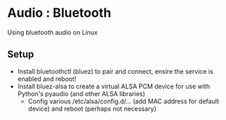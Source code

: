 # Audio : Bluetooth

Using bluetooth audio on Linux

## Setup
- Install bluetoothctl (bluez) to pair and connect, ensire the service is enabled and reboot!
- Install bluez-alsa to create a virtual ALSA PCM device for use with Python's pyaudio (and other ALSA libraries)
  - Config various /etc/alsa/config.d/... (add MAC address for default device) and reboot (perhaps not necessary)